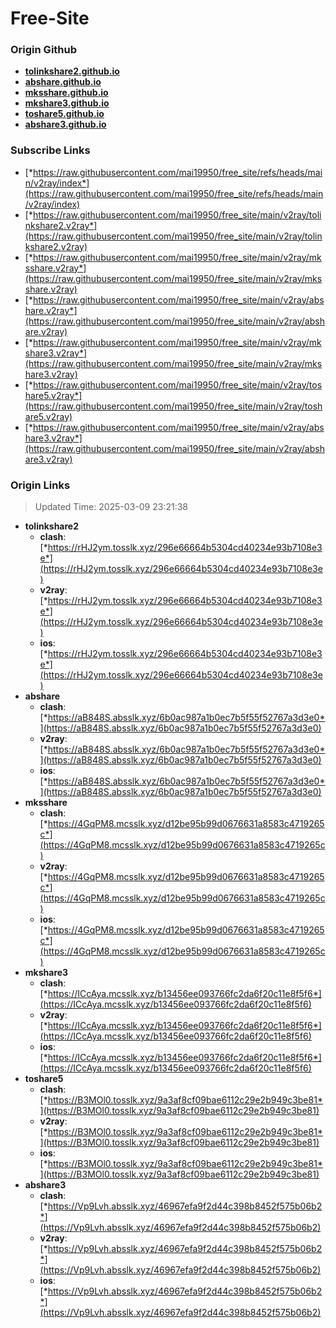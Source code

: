 # Free-Site

### Origin Github

- [**tolinkshare2.github.io**](https://github.com/tolinkshare2/tolinkshare2.github.io)
- [**abshare.github.io**](https://github.com/abshare/abshare.github.io)
- [**mksshare.github.io**](https://github.com/mksshare/mksshare.github.io)
- [**mkshare3.github.io**](https://github.com/mkshare3/mkshare3.github.io)
- [**toshare5.github.io**](https://github.com/toshare5/toshare5.github.io)
- [**abshare3.github.io**](https://github.com/abshare3/abshare3.github.io)

### Subscribe Links

- [*https://raw.githubusercontent.com/mai19950/free_site/refs/heads/main/v2ray/index*](https://raw.githubusercontent.com/mai19950/free_site/refs/heads/main/v2ray/index)
- [*https://raw.githubusercontent.com/mai19950/free_site/main/v2ray/tolinkshare2.v2ray*](https://raw.githubusercontent.com/mai19950/free_site/main/v2ray/tolinkshare2.v2ray)
- [*https://raw.githubusercontent.com/mai19950/free_site/main/v2ray/mksshare.v2ray*](https://raw.githubusercontent.com/mai19950/free_site/main/v2ray/mksshare.v2ray)
- [*https://raw.githubusercontent.com/mai19950/free_site/main/v2ray/abshare.v2ray*](https://raw.githubusercontent.com/mai19950/free_site/main/v2ray/abshare.v2ray)
- [*https://raw.githubusercontent.com/mai19950/free_site/main/v2ray/mkshare3.v2ray*](https://raw.githubusercontent.com/mai19950/free_site/main/v2ray/mkshare3.v2ray)
- [*https://raw.githubusercontent.com/mai19950/free_site/main/v2ray/toshare5.v2ray*](https://raw.githubusercontent.com/mai19950/free_site/main/v2ray/toshare5.v2ray)
- [*https://raw.githubusercontent.com/mai19950/free_site/main/v2ray/abshare3.v2ray*](https://raw.githubusercontent.com/mai19950/free_site/main/v2ray/abshare3.v2ray)

### Origin Links

> Updated Time: 2025-03-09 23:21:38

- **tolinkshare2**
  - **clash**: [*https://rHJ2ym.tosslk.xyz/296e66664b5304cd40234e93b7108e3e*](https://rHJ2ym.tosslk.xyz/296e66664b5304cd40234e93b7108e3e)
  - **v2ray**: [*https://rHJ2ym.tosslk.xyz/296e66664b5304cd40234e93b7108e3e*](https://rHJ2ym.tosslk.xyz/296e66664b5304cd40234e93b7108e3e)
  - **ios**: [*https://rHJ2ym.tosslk.xyz/296e66664b5304cd40234e93b7108e3e*](https://rHJ2ym.tosslk.xyz/296e66664b5304cd40234e93b7108e3e)
- **abshare**
  - **clash**: [*https://aB848S.absslk.xyz/6b0ac987a1b0ec7b5f55f52767a3d3e0*](https://aB848S.absslk.xyz/6b0ac987a1b0ec7b5f55f52767a3d3e0)
  - **v2ray**: [*https://aB848S.absslk.xyz/6b0ac987a1b0ec7b5f55f52767a3d3e0*](https://aB848S.absslk.xyz/6b0ac987a1b0ec7b5f55f52767a3d3e0)
  - **ios**: [*https://aB848S.absslk.xyz/6b0ac987a1b0ec7b5f55f52767a3d3e0*](https://aB848S.absslk.xyz/6b0ac987a1b0ec7b5f55f52767a3d3e0)
- **mksshare**
  - **clash**: [*https://4GqPM8.mcsslk.xyz/d12be95b99d0676631a8583c4719265c*](https://4GqPM8.mcsslk.xyz/d12be95b99d0676631a8583c4719265c)
  - **v2ray**: [*https://4GqPM8.mcsslk.xyz/d12be95b99d0676631a8583c4719265c*](https://4GqPM8.mcsslk.xyz/d12be95b99d0676631a8583c4719265c)
  - **ios**: [*https://4GqPM8.mcsslk.xyz/d12be95b99d0676631a8583c4719265c*](https://4GqPM8.mcsslk.xyz/d12be95b99d0676631a8583c4719265c)
- **mkshare3**
  - **clash**: [*https://ICcAya.mcsslk.xyz/b13456ee093766fc2da6f20c11e8f5f6*](https://ICcAya.mcsslk.xyz/b13456ee093766fc2da6f20c11e8f5f6)
  - **v2ray**: [*https://ICcAya.mcsslk.xyz/b13456ee093766fc2da6f20c11e8f5f6*](https://ICcAya.mcsslk.xyz/b13456ee093766fc2da6f20c11e8f5f6)
  - **ios**: [*https://ICcAya.mcsslk.xyz/b13456ee093766fc2da6f20c11e8f5f6*](https://ICcAya.mcsslk.xyz/b13456ee093766fc2da6f20c11e8f5f6)
- **toshare5**
  - **clash**: [*https://B3MOl0.tosslk.xyz/9a3af8cf09bae6112c29e2b949c3be81*](https://B3MOl0.tosslk.xyz/9a3af8cf09bae6112c29e2b949c3be81)
  - **v2ray**: [*https://B3MOl0.tosslk.xyz/9a3af8cf09bae6112c29e2b949c3be81*](https://B3MOl0.tosslk.xyz/9a3af8cf09bae6112c29e2b949c3be81)
  - **ios**: [*https://B3MOl0.tosslk.xyz/9a3af8cf09bae6112c29e2b949c3be81*](https://B3MOl0.tosslk.xyz/9a3af8cf09bae6112c29e2b949c3be81)
- **abshare3**
  - **clash**: [*https://Vp9Lvh.absslk.xyz/46967efa9f2d44c398b8452f575b06b2*](https://Vp9Lvh.absslk.xyz/46967efa9f2d44c398b8452f575b06b2)
  - **v2ray**: [*https://Vp9Lvh.absslk.xyz/46967efa9f2d44c398b8452f575b06b2*](https://Vp9Lvh.absslk.xyz/46967efa9f2d44c398b8452f575b06b2)
  - **ios**: [*https://Vp9Lvh.absslk.xyz/46967efa9f2d44c398b8452f575b06b2*](https://Vp9Lvh.absslk.xyz/46967efa9f2d44c398b8452f575b06b2)
